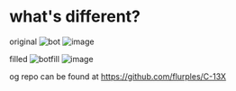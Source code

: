# what's different?

original
![bot](https://user-images.githubusercontent.com/74197000/182288779-08ef9938-500f-42d7-b6bc-cd5ecf690ca0.png)
![image](https://user-images.githubusercontent.com/74197000/182289285-da78e60c-3aa5-482e-898c-54b646e70f74.png)


filled
![botfill](https://user-images.githubusercontent.com/74197000/182288780-3a1486d3-69c3-4c66-ab2c-fcae00e832d7.png)
![image](https://user-images.githubusercontent.com/74197000/182289318-3326f797-01a8-4297-a548-3a3edde928f3.png)

og repo can be found at https://github.com/flurples/C-13X
